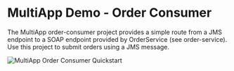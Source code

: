 # MultiApp Demo - Order Consumer

The MultiApp order-consumer project provides a simple route from a JMS endpoint to a SOAP endpoint provided by OrderService (see order-service).  Use this project to submit orders using a JMS message.

![MultiApp Order Consumer Quickstart](https://github.com/jboss-switchyard/quickstarts/raw/master/demos/multiApp/order-consumer/order-consumer.jpg)